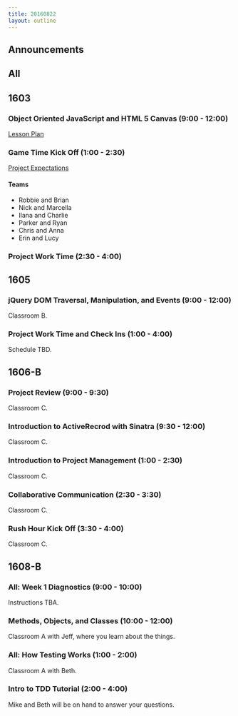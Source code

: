 ```yaml
---
title: 20160822
layout: outline
---
```


## Announcements

## All

## 1603

### Object Oriented JavaScript and HTML 5 Canvas (9:00 - 12:00)

[Lesson Plan](https://github.com/mdn/advanced-js-fundamentals-ck/blob/gh-pages/tutorials/03-object-oriented-javascript/03-canvas-and-object-oriented-javascript.md)

### Game Time Kick Off (1:00 - 2:30)

[Project Expectations](https://github.com/turingschool/lesson_plans/blob/master/ruby_04-apis_and_scalability/gametime_project.markdown)

#### Teams

- Robbie and Brian
- Nick and Marcella
- Ilana and Charlie
- Parker and Ryan
- Chris and Anna
- Erin and Lucy

### Project Work Time (2:30 - 4:00)


## 1605

### jQuery DOM Traversal, Manipulation, and Events (9:00 - 12:00)

Classroom B.

### Project Work Time and Check Ins (1:00 - 4:00)

Schedule TBD.


## 1606-B

### Project Review (9:00 - 9:30)

Classroom C.

### Introduction to ActiveRecrod with Sinatra (9:30 - 12:00)

Classroom C.

### Introduction to Project Management (1:00 - 2:30)

Classroom C.

### Collaborative Communication (2:30 - 3:30)

Classroom C.

### Rush Hour Kick Off (3:30 - 4:00)

Classroom C.


## 1608-B

### All: Week 1 Diagnostics (9:00 - 10:00)

Instructions TBA.

### Methods, Objects, and Classes (10:00 - 12:00)

Classroom A with Jeff, where you learn about the things.

### All: How Testing Works (1:00 - 2:00)

Classroom A with Beth.

### Intro to TDD Tutorial (2:00 - 4:00)

Mike and Beth will be on hand to answer your questions.
